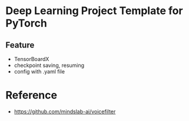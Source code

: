 # Deep Learning Project Template for PyTorch
## Feature
- TensorBoardX
- checkpoint saving, resuming
- config with .yaml file
# Reference
- https://github.com/mindslab-ai/voicefilter
